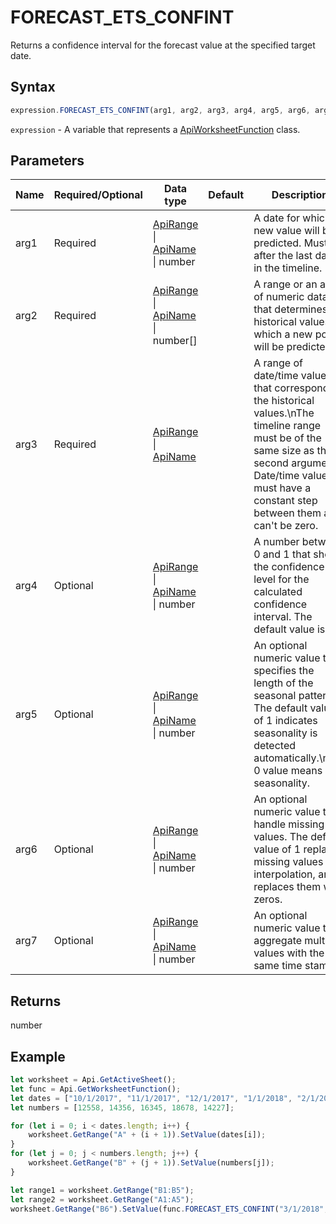 # FORECAST_ETS_CONFINT

Returns a confidence interval for the forecast value at the specified target date.

## Syntax

```javascript
expression.FORECAST_ETS_CONFINT(arg1, arg2, arg3, arg4, arg5, arg6, arg7);
```

`expression` - A variable that represents a [ApiWorksheetFunction](../ApiWorksheetFunction.md) class.

## Parameters

| **Name** | **Required/Optional** | **Data type** | **Default** | **Description** |
| ------------- | ------------- | ------------- | ------------- | ------------- |
| arg1 | Required | [ApiRange](../../ApiRange/ApiRange.md) \| [ApiName](../../ApiName/ApiName.md) \| number |  | A date for which a new value will be predicted. Must be after the last date in the timeline. |
| arg2 | Required | [ApiRange](../../ApiRange/ApiRange.md) \| [ApiName](../../ApiName/ApiName.md) \| number[] |  | A range or an array of numeric data that determines the historical values for which a new point will be predicted. |
| arg3 | Required | [ApiRange](../../ApiRange/ApiRange.md) \| [ApiName](../../ApiName/ApiName.md) |  | A range of date/time values that correspond to the historical values.\nThe timeline range must be of the same size as the second argument. Date/time values must have a constant step between them and can't be zero. |
| arg4 | Optional | [ApiRange](../../ApiRange/ApiRange.md) \| [ApiName](../../ApiName/ApiName.md) \| number |  | A number between 0 and 1 that shows the confidence level for the calculated confidence interval. The default value is .95. |
| arg5 | Optional | [ApiRange](../../ApiRange/ApiRange.md) \| [ApiName](../../ApiName/ApiName.md) \| number |  | An optional numeric value that specifies the length of the seasonal pattern. The default value of 1 indicates seasonality is detected automatically.\nThe 0 value means no seasonality. |
| arg6 | Optional | [ApiRange](../../ApiRange/ApiRange.md) \| [ApiName](../../ApiName/ApiName.md) \| number |  | An optional numeric value to handle missing values. The default value of 1 replaces missing values by interpolation, and 0 replaces them with zeros. |
| arg7 | Optional | [ApiRange](../../ApiRange/ApiRange.md) \| [ApiName](../../ApiName/ApiName.md) \| number |  | An optional numeric value to aggregate multiple values with the same time stamp. |

## Returns

number

## Example



```javascript editor-xlsx
let worksheet = Api.GetActiveSheet();
let func = Api.GetWorksheetFunction();
let dates = ["10/1/2017", "11/1/2017", "12/1/2017", "1/1/2018", "2/1/2018", "3/1/2018"];
let numbers = [12558, 14356, 16345, 18678, 14227];

for (let i = 0; i < dates.length; i++) {
    worksheet.GetRange("A" + (i + 1)).SetValue(dates[i]);
}
for (let j = 0; j < numbers.length; j++) {
    worksheet.GetRange("B" + (j + 1)).SetValue(numbers[j]);
}

let range1 = worksheet.GetRange("B1:B5");
let range2 = worksheet.GetRange("A1:A5");
worksheet.GetRange("B6").SetValue(func.FORECAST_ETS_CONFINT("3/1/2018", range1, range2, 0.95, 1, 1, 1));
```
